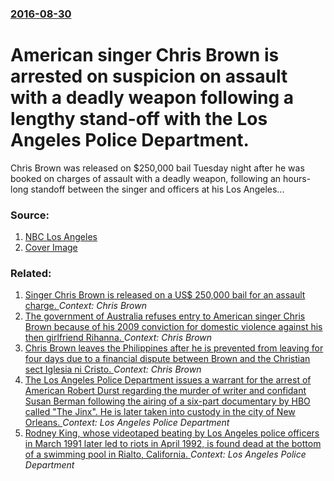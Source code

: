 ### [2016-08-30](/news/2016/08/30/index.md)

# American singer Chris Brown is arrested on suspicion on assault with a deadly weapon following a lengthy stand-off with the Los Angeles Police Department. 

Chris Brown was released on $250,000 bail Tuesday night after he was booked on charges of assault with a deadly weapon, following an hours-long standoff between the singer and officers at his Los Angeles...


### Source:

1. [NBC Los Angeles](http://www.nbclosangeles.com/news/local/Investigation-LAPD-Tarzana-Chris-Brown-391749091.html?_osource=SocialFlowTwt_LABrand)
1. [Cover Image](http://media.nbclosangeles.com/images/1200*675/ChrisBrown-AP_794273932217.jpg)

### Related:

1. [Singer Chris Brown is released on a US$ 250,000 bail for an assault charge. ](/news/2016/08/31/singer-chris-brown-is-released-on-a-us-250-000-bail-for-an-assault-charge.md) _Context: Chris Brown_
2. [The government of Australia refuses entry to American singer Chris Brown because of his 2009 conviction for domestic violence against his then girlfriend Rihanna. ](/news/2015/09/27/the-government-of-australia-refuses-entry-to-american-singer-chris-brown-because-of-his-2009-conviction-for-domestic-violence-against-his-th.md) _Context: Chris Brown_
3. [Chris Brown leaves the Philippines after he is prevented from leaving for four days due to a financial dispute between Brown and the Christian sect Iglesia ni Cristo. ](/news/2015/07/25/chris-brown-leaves-the-philippines-after-he-is-prevented-from-leaving-for-four-days-due-to-a-financial-dispute-between-brown-and-the-christi.md) _Context: Chris Brown_
4. [The Los Angeles Police Department issues a warrant for the arrest of American Robert Durst regarding the murder of writer and confidant Susan Berman following the airing of a six-part documentary by HBO called "The Jinx". He is later taken into custody in the city of New Orleans. ](/news/2015/03/14/the-los-angeles-police-department-issues-a-warrant-for-the-arrest-of-american-robert-durst-regarding-the-murder-of-writer-and-confidant-susa.md) _Context: Los Angeles Police Department_
5. [Rodney King, whose videotaped beating by Los Angeles police officers in March 1991 later led to riots in April 1992, is found dead at the bottom of a swimming pool in Rialto, California. ](/news/2012/06/17/rodney-king-whose-videotaped-beating-by-los-angeles-police-officers-in-march-1991-later-led-to-riots-in-april-1992-is-found-dead-at-the-bo.md) _Context: Los Angeles Police Department_
